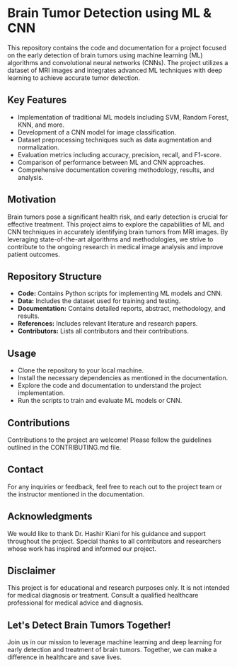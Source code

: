 

# Brain Tumor Detection using ML & CNN

This repository contains the code and documentation for a project focused on the early detection of brain tumors using machine learning (ML) algorithms and convolutional neural networks (CNNs). The project utilizes a dataset of MRI images and integrates advanced ML techniques with deep learning to achieve accurate tumor detection.

## Key Features
- Implementation of traditional ML models including SVM, Random Forest, KNN, and more.
- Development of a CNN model for image classification.
- Dataset preprocessing techniques such as data augmentation and normalization.
- Evaluation metrics including accuracy, precision, recall, and F1-score.
- Comparison of performance between ML and CNN approaches.
- Comprehensive documentation covering methodology, results, and analysis.

## Motivation
Brain tumors pose a significant health risk, and early detection is crucial for effective treatment. This project aims to explore the capabilities of ML and CNN techniques in accurately identifying brain tumors from MRI images. By leveraging state-of-the-art algorithms and methodologies, we strive to contribute to the ongoing research in medical image analysis and improve patient outcomes.

## Repository Structure
- **Code:** Contains Python scripts for implementing ML models and CNN.
- **Data:** Includes the dataset used for training and testing.
- **Documentation:** Contains detailed reports, abstract, methodology, and results.
- **References:** Includes relevant literature and research papers.
- **Contributors:** Lists all contributors and their contributions.

## Usage
- Clone the repository to your local machine.
- Install the necessary dependencies as mentioned in the documentation.
- Explore the code and documentation to understand the project implementation.
- Run the scripts to train and evaluate ML models or CNN.

## Contributions
Contributions to the project are welcome! Please follow the guidelines outlined in the CONTRIBUTING.md file.



## Contact
For any inquiries or feedback, feel free to reach out to the project team or the instructor mentioned in the documentation.

## Acknowledgments
We would like to thank Dr. Hashir Kiani for his guidance and support throughout the project. Special thanks to all contributors and researchers whose work has inspired and informed our project.

## Disclaimer
This project is for educational and research purposes only. It is not intended for medical diagnosis or treatment. Consult a qualified healthcare professional for medical advice and diagnosis.

## Let's Detect Brain Tumors Together!
Join us in our mission to leverage machine learning and deep learning for early detection and treatment of brain tumors. Together, we can make a difference in healthcare and save lives.
